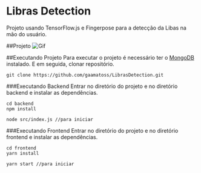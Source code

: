 # Libras Detection

Projeto usando TensorFlow.js e Fingerpose para a detecção da Libas na mão do usuário.

##Projeto
![Gif](https://media.giphy.com/media/6EZWBVDe2N96lYwWpq/giphy.gif)

##Executando Projeto
Para executar o projeto é necessário ter o [MongoDB](https://www.mongodb.com/try/download/community) instalado.
E em seguida, clonar repositório.

```
git clone https://github.com/gaamatoss/LibrasDetection.git
```

###Executando Backend
Entrar no diretório do projeto e no diretório backend e instalar as dependências.
```
cd backend
npm install

node src/index.js //para iniciar
```

###Executando Frontend
Entrar no diretório do projeto e no diretório frontend e instalar as dependências.
```
cd frontend
yarn install

yarn start //para iniciar
```
